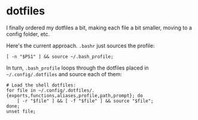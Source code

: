 # dotfiles

I finally ordered my dotfiles a bit, making each file a bit smaller, moving to a config folder, etc. 

Here's the current approach. `.bashr` just sources the profile:

```.bashrc
[ -n "$PS1" ] && source ~/.bash_profile;
```

In turn, `.bash_profile` loops through the dotfiles placed in `~/.config/.dotfiles` and source each of them:

```.bash_profile
# Load the shell dotfiles:
for file in ~/.config/.dotfiles/.{exports,functions,aliases,profile,path,prompt}; do
	[ -r "$file" ] && [ -f "$file" ] && source "$file";
done;
unset file;
```
